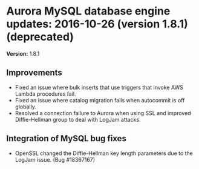 # Aurora MySQL database engine updates: 2016\-10\-26 \(version 1\.8\.1\) \(deprecated\)<a name="AuroraMySQL.Updates.20161026"></a>

**Version:** 1\.8\.1

## Improvements<a name="AuroraMySQL.Updates.20161026.Improvements"></a>
+ Fixed an issue where bulk inserts that use triggers that invoke AWS Lambda procedures fail\.
+ Fixed an issue where catalog migration fails when autocommit is off globally\.
+ Resolved a connection failure to Aurora when using SSL and improved Diffie\-Hellman group to deal with LogJam attacks\.

## Integration of MySQL bug fixes<a name="AuroraMySQL.Updates.20161026.BugFixes"></a>
+ OpenSSL changed the Diffie\-Hellman key length parameters due to the LogJam issue\. \(Bug \#18367167\)